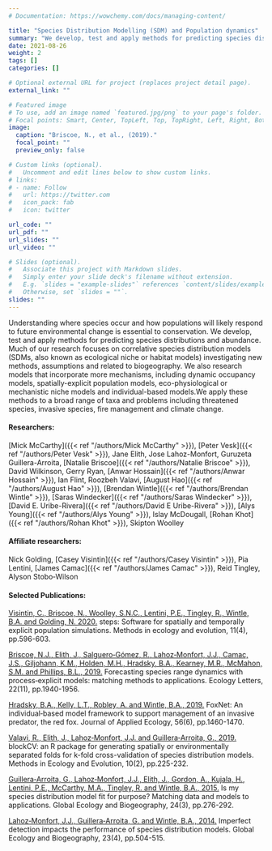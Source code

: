 ```yaml
---
# Documentation: https://wowchemy.com/docs/managing-content/

title: "Species Distribution Modelling (SDM) and Population dynamics"
summary: "We develop, test and apply methods for predicting species distributions and abundance. Our research in population modelling is broad with topics ranging from theoretical, mathematical and management applications, particularly for threatened species, invasive species, fire, or scenario planning such as climate change."
date: 2021-08-26
weight: 2
tags: []
categories: []

# Optional external URL for project (replaces project detail page).
external_link: ""

# Featured image
# To use, add an image named `featured.jpg/png` to your page's folder.
# Focal points: Smart, Center, TopLeft, Top, TopRight, Left, Right, BottomLeft, Bottom, BottomRight.
image:
  caption: "Briscoe, N., et al., (2019)."
  focal_point: ""
  preview_only: false

# Custom links (optional).
#   Uncomment and edit lines below to show custom links.
# links:
# - name: Follow
#   url: https://twitter.com
#   icon_pack: fab
#   icon: twitter

url_code: ""
url_pdf: ""
url_slides: ""
url_video: ""

# Slides (optional).
#   Associate this project with Markdown slides.
#   Simply enter your slide deck's filename without extension.
#   E.g. `slides = "example-slides"` references `content/slides/example-slides.md`.
#   Otherwise, set `slides = ""`.
slides: ""
---
```

Understanding where species occur and how populations will likely respond to future environmental change is essential to conservation. We develop, test and apply methods for predicting species distributions and abundance. Much of our research focuses on correlative species distribution models (SDMs, also known as ecological niche or habitat models) investigating new methods, assumptions and related to biogeography. We also research models that incorporate more mechanisms, including dynamic occupancy models, spatially-explicit population models, eco-physiological or mechanistic niche models and individual-based models.We apply these methods to a broad range of taxa and problems including threatened species, invasive species, fire management and climate change.

#### Researchers:  
[Mick McCarthy]({{< ref "/authors/Mick McCarthy" >}}), [Peter Vesk]({{< ref "/authors/Peter Vesk" >}}), Jane Elith, Jose Lahoz-Monfort, Guruzeta Guillera-Arroita, [Natalie Briscoe]({{< ref "/authors/Natalie Briscoe" >}}), David Wilkinson, Gerry Ryan, [Anwar Hossain]({{< ref "/authors/Anwar Hossain" >}}), Ian Flint, Roozbeh Valavi, [August Hao]({{< ref "/authors/August Hao" >}}), [Brendan Wintle]({{< ref "/authors/Brendan Wintle" >}}), [Saras Windecker]({{< ref "/authors/Saras Windecker" >}}), [David E. Uribe-Rivera]({{< ref "/authors/David E Uribe-Rivera" >}}), [Alys Young]({{< ref "/authors/Alys Young" >}}), Islay McDougall, [Rohan Khot]({{< ref "/authors/Rohan Khot" >}}), Skipton Woolley

#### Affiliate researchers:  
Nick Golding, [Casey Visintin]({{< ref "/authors/Casey Visintin" >}}), Pia Lentini, [James Camac]({{< ref "/authors/James Camac" >}}), Reid Tingley, Alyson Stobo‐Wilson

#### Selected Publications:  
[Visintin, C., Briscoe, N., Woolley, S.N.C., Lentini, P.E., Tingley, R., Wintle, B.A. and Golding, N. 2020.](https://doi.org/10.1111/2041-210X.13354) steps: Software for spatially and temporally explicit population simulations. Methods in ecology and evolution, 11(4), pp.596-603.

[Briscoe, N.J., Elith, J., Salguero‐Gómez, R., Lahoz‐Monfort, J.J., Camac, J.S., Giljohann, K.M., Holden, M.H., Hradsky, B.A., Kearney, M.R., McMahon, S.M. and Phillips, B.L., 2019.](https://doi.org/10.1111/ele.13348) Forecasting species range dynamics with process‐explicit models: matching methods to applications. Ecology Letters, 22(11), pp.1940-1956.

[Hradsky, B.A., Kelly, L.T., Robley, A. and Wintle, B.A., 2019.](https://doi.org/10.1111/1365-2664.13374) FoxNet: An individual‐based model framework to support management of an invasive predator, the red fox. Journal of Applied Ecology, 56(6), pp.1460-1470.

[Valavi, R., Elith, J., Lahoz‐Monfort, J.J. and Guillera‐Arroita, G., 2019.](https://doi.org/10.1111/2041-210X.13107) blockCV: an R package for generating spatially or environmentally separated folds for k-fold cross-validation of species distribution models. Methods in Ecology and Evolution, 10(2), pp.225-232.

[Guillera‐Arroita, G., Lahoz‐Monfort, J.J., Elith, J., Gordon, A., Kujala, H., Lentini, P.E., McCarthy, M.A., Tingley, R. and Wintle, B.A., 2015.](https://doi.org/10.1111/geb.12268) Is my species distribution model fit for purpose? Matching data and models to applications. Global Ecology and Biogeography, 24(3), pp.276-292.

[Lahoz‐Monfort, J.J., Guillera‐Arroita, G. and Wintle, B.A., 2014.](https://doi.org/10.1111/geb.12138) Imperfect detection impacts the performance of species distribution models. Global Ecology and Biogeography, 23(4), pp.504-515. 